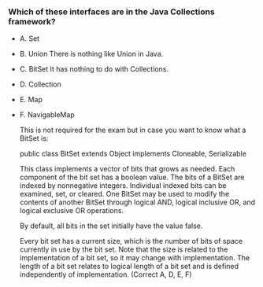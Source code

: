### Which of these interfaces are in the Java Collections framework?

* A. Set
* B. Union
    There is nothing like Union in Java.
* C. BitSet
    It has nothing to do with Collections.
* D. Collection
* E. Map
* F. NavigableMap

    This is not required for the exam but in case you want to know what a BitSet is:
    
    public class BitSet extends Object implements Cloneable, Serializable
    
    This class implements a vector of bits that grows as needed.
    Each component of the bit set has a boolean value.
    The bits of a BitSet are indexed by nonnegative integers.
    Individual indexed bits can be examined, set, or cleared.
    One BitSet may be used to modify the contents of another BitSet through logical AND,
    logical inclusive OR, and logical exclusive OR operations.
    
    By default, all bits in the set initially have the value false.
    
    Every bit set has a current size,
    which is the number of bits of space currently in use by the bit set.
    Note that the size is related to the implementation of a bit set,
    so it may change with implementation.
    The length of a bit set relates to logical length
    of a bit set and is defined independently of implementation.
(Correct A, D, E, F)